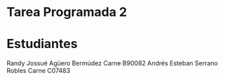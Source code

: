 # Tarea Programada 2

# Estudiantes
Randy Jossué Agüero Bermúdez Carne B90082
Andrés Esteban Serrano Robles Carne C07483
